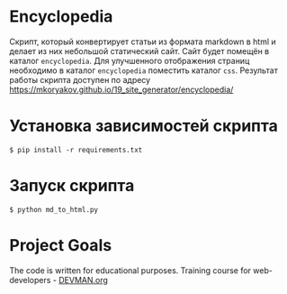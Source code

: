 # Encyclopedia

Cкрипт, который конвертирует статьи из формата markdown в html и делает из них небольшой статический сайт. Сайт будет помещён в каталог `encyclopedia`. Для улучшенного отображения страниц необходимо в каталог `encyclopedia` поместить каталог `css`.
Результат работы скрипта доступен по адресу <https://mkoryakov.github.io/19_site_generator/encyclopedia/>

# Установка зависимостей скрипта
    $ pip install -r requirements.txt

# Запуск скрипта
    $ python md_to_html.py

# Project Goals

The code is written for educational purposes. Training course for web-developers - [DEVMAN.org](https://devman.org)
